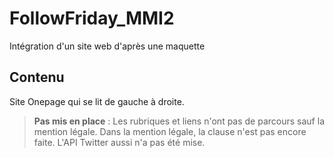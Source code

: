# FollowFriday_MMI2
Intégration d'un site web d'après une maquette

## Contenu
Site Onepage qui se lit de gauche à droite.


> **Pas mis en place** : Les rubriques et liens n'ont pas de parcours sauf la mention légale. Dans la mention légale, la clause n'est pas encore faite. L'API Twitter aussi n'a pas été mise.
